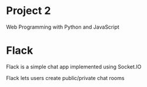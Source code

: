 # Project 2

Web Programming with Python and JavaScript

# Flack

Flack is a simple chat app implemented using Socket.IO 

Flack lets users create public/private chat rooms  




